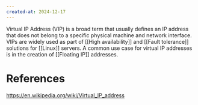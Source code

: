```yaml
---
created-at: 2024-12-17
---
```


Virtual IP Address (VIP) is a broad term that usually defines an IP address that does not belong to a specific physical machine and network interface. VIPs are widely used as part of [[High availability]] and [[Fault tolerance]] solutions for [[Linux]] servers. A common use case for virtual IP addresses is in the creation of [[Floating IP]] addresses.

# References

https://en.wikipedia.org/wiki/Virtual_IP_address